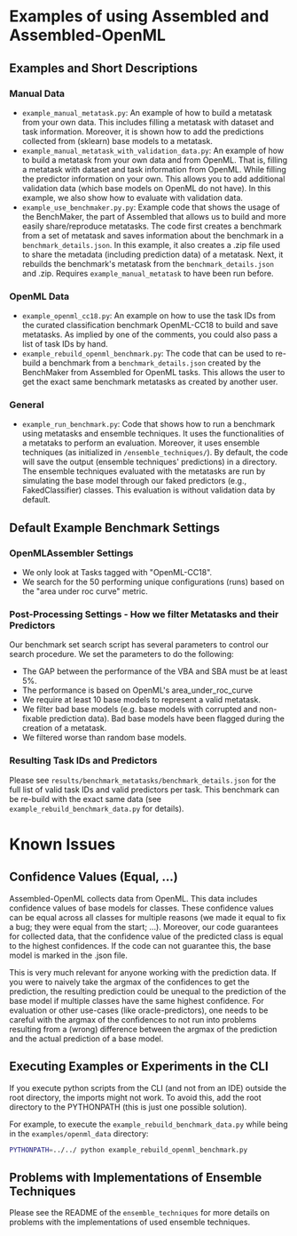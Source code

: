 # Examples of using Assembled and Assembled-OpenML

## Examples and Short Descriptions

### Manual Data

* `example_manual_metatask.py`: An example of how to build a metatask from your own data. This includes filling a
  metatask with dataset and task information. Moreover, it is shown how to add the predictions collected from (sklearn)
  base models to a metatask.
* `example_manual_metatask_with_validation_data.py`: An example of how to build a metatask from your own data and from
  OpenML. That is, filling a metatask with dataset and task information from OpenML. While filling the predictor
  information on your own. This allows you to add additional validation data (which base models on OpenML do not have).
  In this example, we also show how to evaluate with validation data.
* `example_use_benchmaker.py.py`: Example code that shows the usage of the BenchMaker, the part of Assembled that allows
  us to build and more easily share/reproduce metatasks. The code first creates a benchmark from a set of metatask and
  saves information about the benchmark in a `benchmark_details.json`. In this example, it also creates a .zip file used
  to share the metadata (including prediction data) of a metatask. Next, it rebuilds the benchmark's metatask from
  the `benchmark_details.json` and .zip. Requires `example_manual_metatask` to have been run before.

### OpenML Data

* `example_openml_cc18.py`: An example on how to use the task IDs from the curated classification benchmark OpenML-CC18
  to build and save metatasks. As implied by one of the comments, you could also pass a list of task IDs by hand.
* `example_rebuild_openml_benchmark.py`: The code that can be used to re-build a benchmark from
  a `benchmark_details.json` created by the BenchMaker from Assembled for OpenML tasks. This allows the user to get the
  exact same benchmark metatasks as created by another user.

### General

* `example_run_benchmark.py`: Code that shows how to run a benchmark using metatasks and ensemble techniques. It uses
  the functionalities of a metataks to perform an evaluation. Moreover, it uses ensemble techniques (as initialized
  in `/ensemble_techniques/`). By default, the code will save the output (ensemble techniques' predictions) in a
  directory. The ensemble techniques evaluated with the metatasks are run by simulating the base model through our faked
  predictors (e.g., FakedClassifier) classes. This evaluation is without validation data by default.


## Default Example Benchmark Settings

### OpenMLAssembler Settings

* We only look at Tasks tagged with "OpenML-CC18".
* We search for the 50 performing unique configurations (runs) based on the "area under roc curve" metric.

### Post-Processing Settings - How we filter Metatasks and their Predictors

Our benchmark set search script has several parameters to control our search procedure. We set the parameters to do the
following:

* The GAP between the performance of the VBA and SBA must be at least 5%.
* The performance is based on OpenML's area_under_roc_curve
* We require at least 10 base models to represent a valid metatask.
* We filter bad base models (e.g. base models with corrupted and non-fixable prediction data). Bad base models have been
  flagged during the creation of a metatask.
* We filtered worse than random base models.

### Resulting Task IDs and Predictors

Please see `results/benchmark_metatasks/benchmark_details.json` for the full list of valid task IDs and valid predictors
per task. This benchmark can be re-build with the exact same data (see `example_rebuild_benchmark_data.py` for details).

# Known Issues

## Confidence Values (Equal, ...)

Assembled-OpenML collects data from OpenML. This data includes confidence values of base models for classes. These
confidence values can be equal across all classes for multiple reasons (we made it equal to fix a bug; they were equal
from the start; ...). Moreover, our code guarantees for collected data, that the confidence value of the predicted class
is equal to the highest confidences. If the code can not guarantee this, the base model is marked in the .json file.

This is very much relevant for anyone working with the prediction data. If you were to naively take the argmax of the
confidences to get the prediction, the resulting prediction could be unequal to the prediction of the base model if
multiple classes have the same highest confidence. For evaluation or other use-cases (like oracle-predictors), one needs
to be careful with the argmax of the confidences to not run into problems resulting from a (wrong) difference between
the argmax of the prediction and the actual prediction of a base model.

## Executing Examples or Experiments in the CLI

If you execute python scripts from the CLI (and not from an IDE) outside the root directory, the imports might not work.
To avoid this, add the root directory to the PYTHONPATH (this is just one possible solution).

For example, to execute the `example_rebuild_benchmark_data.py` while being in the `examples/openml_data`
directory:

```bash
PYTHONPATH=../../ python example_rebuild_openml_benchmark.py
```

## Problems with Implementations of Ensemble Techniques

Please see the README of the `ensemble_techniques` for more details on problems with the implementations of used
ensemble techniques.

